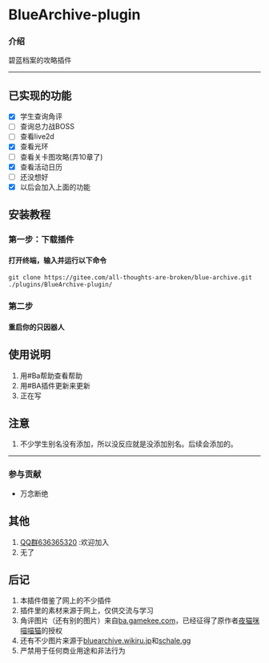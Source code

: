 # **BlueArchive-plugin**

### 介绍
碧蓝档案的攻略插件
***
## 已实现的功能
- [x] 学生查询角评
- [ ] 查询总力战BOSS
- [ ] 查看live2d
- [x] 查看光环
- [ ] 查看关卡图攻略(弄10章了) 
- [x] 查看活动日历
- [ ] 还没想好
- [x] 以后会加入上面的功能

## 安装教程

###  第一步：下载插件
#### 打开终端，输入并运行以下命令  
```
git clone https://gitee.com/all-thoughts-are-broken/blue-archive.git ./plugins/BlueArchive-plugin/
```
### 第二步
####  重启你的只因器人

## 使用说明

1.  用#Ba帮助查看帮助
2.  用#BA插件更新来更新
3.  正在写




## 注意
1.  不少学生别名没有添加，所以没反应就是没添加别名。后续会添加的。  
***
### 参与贡献
- 万念断绝

## 其他 

1.  [QQ群636365320](http://qm.qq.com/cgi-bin/qm/qr?_wv=1027&k=LQg97N8CRWVqKZvZWOQ2xXFfNGb_NBZj&authKey=HL8mS0q94JrJcjyau5e18w0kudXEpVdA069K3JDls6kLEW733HRpC%2FTawvp5LQBW&noverify=0&group_code=636365320
) :欢迎加入  
2. 无了

## 后记
1.   本插件借鉴了网上的不少插件
2.   插件里的素材来源于网上，仅供交流与学习
3.   角评图片（还有别的图片）来自[ba.gamekee.com](https://ba.gamekee.com)，已经征得了原作者[夜猫咪喵喵猫](https://space.bilibili.com/425535005)的授权
4.   还有不少图片来源于[bluearchive.wikiru.jp](https://bluearchive.wikiru.jp/)和[schale.gg](https://schale.gg/)
5.   严禁用于任何商业用途和非法行为

